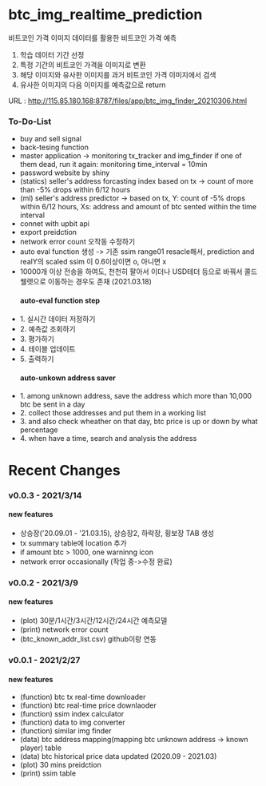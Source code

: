 # btc_img_realtime_prediction

비트코인 가격 이미지 데이터를 활용한 비트코인 가격 예측
1. 학습 데이터 기간 선정
2. 특정 기간의 비트코인 가격을 이미지로 변환 
3. 해당 이미지와 유사한 이미지를 과거 비트코인 가격 이미지에서 검색
4. 유사한 이미지의 다음 이미지를 예측값으로 return  

URL : http://115.85.180.168:8787/files/app/btc_img_finder_20210306.html

### To-Do-List

<ul>
 

<li> buy and sell signal </li>
<li> back-tesing function </li>
<li> master application -> monitoring tx_tracker and img_finder if one of them dead, run it again: monitoring time_interval = 10min </li>
<li> password website by shiny </li>
<li> (statics) seller's address forcasting index based on tx -> count of more than -5% drops within 6/12 hours </li>
<li> (ml) seller's address predictor -> based on tx, Y: count of -5% drops within 6/12 hours, Xs: address and amount of btc sented within the time interval </li>
<li> connet with upbit api </li>
<li> export preidction </li>
<li> network error count 오작동 수정하기 </li>
<li> auto eval function 생성 -> 기존 ssim range01 resacle해서, prediction and realY의 scaled ssim 이 0.6이상이면 o, 아니면 x </li>
<li> 10000개 이상 전송을 하여도, 천천히 팔아서 이더나 USD테더 등으로 바꿔서 콜드웰렛으로 이동하는 경우도 존재 (2021.03.18) </li>

</ul>

<ul>
 
#### auto-eval function step 
<li> 1. 실시간 데이터 저정하기  </li>
<li> 2. 예측값 조회하기 </li>
<li> 3. 평가하기 </li>
<li> 4. 테이블 업데이트 </li>
<li> 5. 출력하기 </li>

</ul>

<ul>
 
#### auto-unkown address saver
<li> 1. among unknown address, save the address which more than 10,000 btc be sent in a day </li>
<li> 2. collect those addresses and put them in a working list </li>
<li> 3. and also check wheather on that day, btc price is up or down by what percentage </li>
<li> 4. when have a time, search and analysis the address </li>

</ul>

# Recent Changes

### v0.0.3 - 2021/3/14

#### new features 

<ul>

<li> 상승장('20.09.01 - '21.03.15), 상승장2, 하락장, 횡보장 TAB 생성</li>
<li> tx summary table에 location 추가 </li>
<li> if amount btc > 1000, one warninng icon </li>
<li> network error occasionally (작업 중->수정 완료) </li>
</ul>

### v0.0.2 - 2021/3/9

#### new features 

<ul>

<li> (plot) 30분/1시간/3시간/12시간/24시간 예측모델 </li>
<li> (print) network error count </li>
<li> (btc_known_addr_list.csv) github이랑 연동</li>

</ul>

### v0.0.1 - 2021/2/27

#### new features 

<ul>

<li> (function) btc tx real-time downloader </li>
<li> (function) btc real-time price downlaoder </li>
<li> (function) ssim index calculator </li>
<li> (function) data to img converter </li>
<li> (function) similar img finder </li>
<li> (data) btc address mapping(mapping btc unknown address -> known player) table </li>
<li> (data) btc historical price data updated (2020.09 - 2021.03) </li>
<li> (plot) 30 mins preidction </li>
<li> (print) ssim table   
  
</ul>
